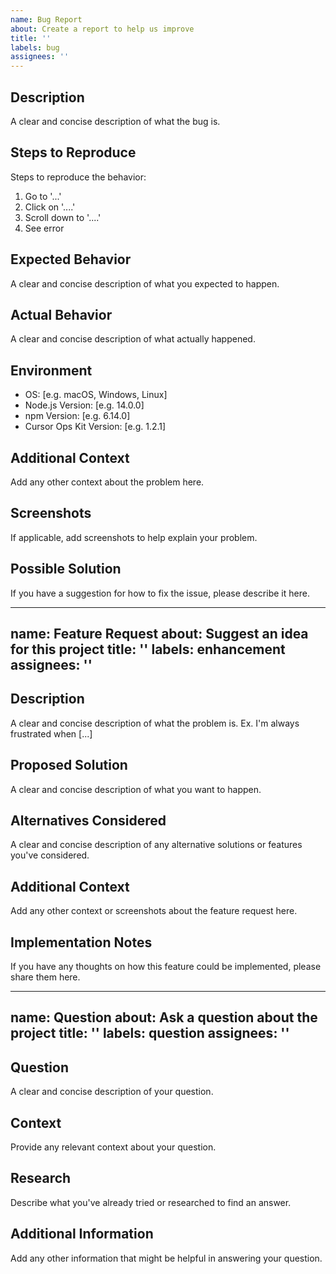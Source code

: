 ```yaml
---
name: Bug Report
about: Create a report to help us improve
title: ''
labels: bug
assignees: ''
---
```


## Description
A clear and concise description of what the bug is.

## Steps to Reproduce
Steps to reproduce the behavior:
1. Go to '...'
2. Click on '....'
3. Scroll down to '....'
4. See error

## Expected Behavior
A clear and concise description of what you expected to happen.

## Actual Behavior
A clear and concise description of what actually happened.

## Environment
- OS: [e.g. macOS, Windows, Linux]
- Node.js Version: [e.g. 14.0.0]
- npm Version: [e.g. 6.14.0]
- Cursor Ops Kit Version: [e.g. 1.2.1]

## Additional Context
Add any other context about the problem here.

## Screenshots
If applicable, add screenshots to help explain your problem.

## Possible Solution
If you have a suggestion for how to fix the issue, please describe it here.

---
name: Feature Request
about: Suggest an idea for this project
title: ''
labels: enhancement
assignees: ''
---

## Description
A clear and concise description of what the problem is. Ex. I'm always frustrated when [...]

## Proposed Solution
A clear and concise description of what you want to happen.

## Alternatives Considered
A clear and concise description of any alternative solutions or features you've considered.

## Additional Context
Add any other context or screenshots about the feature request here.

## Implementation Notes
If you have any thoughts on how this feature could be implemented, please share them here.

---
name: Question
about: Ask a question about the project
title: ''
labels: question
assignees: ''
---

## Question
A clear and concise description of your question.

## Context
Provide any relevant context about your question.

## Research
Describe what you've already tried or researched to find an answer.

## Additional Information
Add any other information that might be helpful in answering your question. 